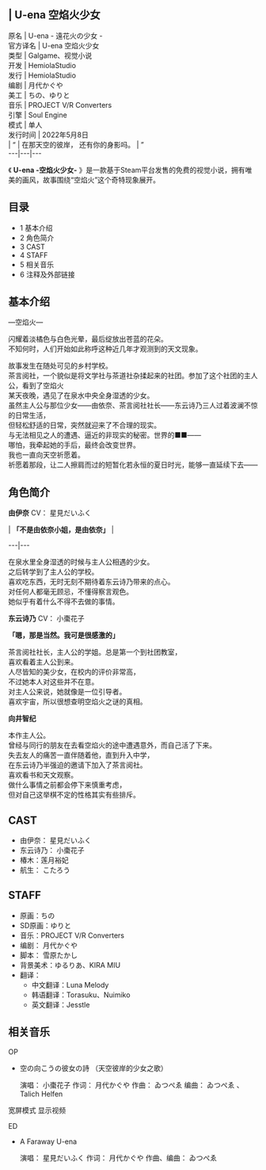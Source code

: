 |  U-ena 空焰火少女  
---  
原名  |  U-ena -  遠花火の少女  \-   
官方译名  |  U-ena 空焰火少女   
类型  |  Galgame、视觉小说   
开发  |  HemiolaStudio   
发行  |  HemiolaStudio   
编剧  |  月代かぐや   
美工  |  ちの、ゆりと   
音乐  |  PROJECT V/R Converters   
引擎  |  Soul Engine   
模式  |  单人   
发行时间  |  2022年5月8日   
|  “  |  在那天空的彼岸，  还有你的身影吗。  |  ”   
---|---|---  
  
《 **U-ena -空焰火少女-** 》是一款基于Steam平台发售的免费的视觉小说，拥有唯美的画风，故事围绕“空焰火”这个奇特现象展开。

##  目录

  * 1  基本介绍 
  * 2  角色简介 
  * 3  CAST 
  * 4  STAFF 
  * 5  相关音乐 
  * 6  注释及外部链接 

##  基本介绍

—空焰火—  
  
闪耀着淡橘色与白色光晕，最后绽放出苍蓝的花朵。  
不知何时，人们开始如此称呼这种近几年才观测到的天文现象。  
  
故事发生在随处可见的乡村学校。  
茶言阅社，一个貌似是将文学社与茶道社杂揉起来的社团。参加了这个社团的主人公，看到了空焰火  
某天夜晚，遇见了在泉水中央全身湿透的少女。  
虽然主人公与那位少女——由依奈、茶言阅社社长——东云诗乃三人过着波澜不惊的日常生活，  
但轻松舒适的日常，突然就迎来了不合理的现实。  
与无法相见之人的遭遇、逼近的非现实的秘密。世界的■■——  
哪怕，我牵起她的手后，最终会改变世界。  
我也一直向天空祈愿着。  
祈愿着那段，让二人擦肩而过的短暂化若永恒的夏日时光，能够一直延续下去——

##  角色简介

**由伊奈** CV：  星見だいふく

|  **「不是由依奈小姐，是由依奈」** |   
  
---|---  
  
在泉水里全身湿透的时候与主人公相遇的少女。  
之后转学到了主人公的学校。  
喜欢吃东西，无时无刻不期待着东云诗乃带来的点心。  
对任何人都毫无顾忌，不懂得察言观色。  
她似乎有着什么不得不去做的事情。

  

**东云诗乃** CV：  小棗花子

**「嗯，那是当然。我可是很感激的」**

茶言阅社社长，主人公的学姐。总是第一个到社团教室，  
喜欢看着主人公到来。  
人尽皆知的美少女，在校内的评价非常高，  
不过她本人对这些并不在意。  
对主人公来说，她就像是一位引导者。  
喜欢宇宙，所以很想查明空焰火之谜的真相。

  
**向井智纪**

本作主人公。  
曾经与同行的朋友在去看空焰火的途中遭遇意外，而自己活了下来。  
失去友人的痛苦一直伴随着他，直到升入中学，  
在东云诗乃半强迫的邀请下加入了茶言阅社。  
喜欢看书和天文观察。  
做什么事情之前都会停下来慎重考虑，  
但对自己这举棋不定的性格其实有些排斥。

##  CAST

  * 由伊奈：  星見だいふく 
  * 东云诗乃：  小棗花子 
  * 椿木：莲月裕妃 
  * 航生：  こたろう 

##  STAFF

  * 原画：ちの 
  * SD原画：ゆりと 
  * 音乐：PROJECT V/R Converters 
  * 编剧：  月代かぐや 
  * 脚本：  雪原たかし 
  * 背景美术：ゆるりあ、KIRA MIU 
  * 翻译： 
    * 中文翻译：Luna Melody 
    * 韩语翻译：Torasuku、Nuimiko 
    * 英文翻译：Jesstle 

##  相关音乐

OP

  * 空の向こうの彼女の詩  （天空彼岸的少女之歌） 

     演唱：  小棗花子 
     作词：  月代かぐや 
     作曲：  ゐつぺゑ 
     编曲：  ゐつぺゑ  、Talich Helfen 

宽屏模式  显示视频

ED

  * A Faraway U-ena 

     演唱：  星見だいふく 
     作词：  月代かぐや 
     作曲、编曲：  ゐつぺゑ 